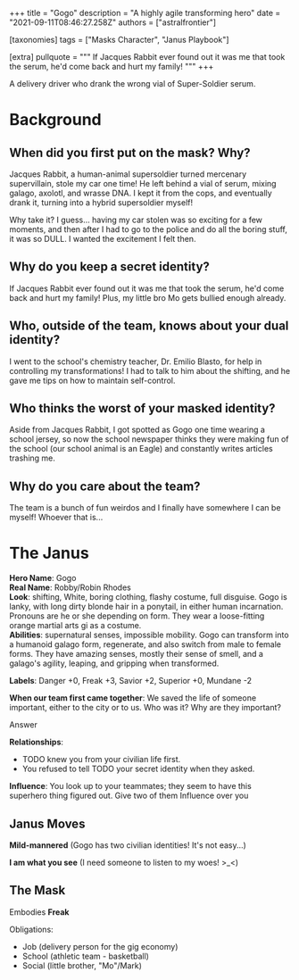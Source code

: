 +++
title = "Gogo"
description = "A highly agile transforming hero"
date = "2021-09-11T08:46:27.258Z"
authors = ["astralfrontier"]

[taxonomies]
tags = ["Masks Character", "Janus Playbook"]

[extra]
pullquote = """
If Jacques Rabbit ever found out it was me that took the serum, he'd come back and hurt my family!
"""
+++

A delivery driver who drank the wrong vial of Super-Soldier serum.

<!-- more -->

# Background

## When did you first put on the mask? Why?
Jacques Rabbit, a human-animal supersoldier turned mercenary supervillain, stole my car one time! He left behind a vial of serum, mixing galago, axolotl, and wrasse DNA. I kept it from the cops, and eventually drank it, turning into a hybrid supersoldier myself!

Why take it? I guess… having my car stolen was so exciting for a few moments, and then after I had to go to the police and do all the boring stuff, it was so DULL. I wanted the excitement I felt then.

## Why do you keep a secret identity?
If Jacques Rabbit ever found out it was me that took the serum, he'd come back and hurt my family! Plus, my little bro Mo gets bullied enough already.

## Who, outside of the team, knows about your dual identity?

I went to the school's chemistry teacher, Dr. Emilio Blasto, for help in controlling my transformations! I had to talk to him about the shifting, and he gave me tips on how to maintain self-control.

## Who thinks the worst of your masked identity?

Aside from Jacques Rabbit, I got spotted as Gogo one time wearing a school jersey, so now the school newspaper thinks they were making fun of the school (our school animal is an Eagle) and constantly writes articles trashing me.

## Why do you care about the team?

The team is a bunch of fun weirdos and I finally have somewhere I can be myself! Whoever that is...

# The Janus
**Hero Name**: Gogo  
**Real Name**: Robby/Robin Rhodes  
**Look**: shifting, White, boring clothing, flashy costume, full disguise. Gogo is lanky, with long dirty blonde hair in a ponytail, in either human incarnation. Pronouns are he or she depending on form. They wear a loose-fitting orange martial arts gi as a costume.  
**Abilities**: supernatural senses, impossible mobility. Gogo can transform into a humanoid galago form, regenerate, and also switch from male to female forms. They have amazing senses, mostly their sense of smell, and a galago's agility, leaping, and gripping when transformed.  

**Labels**: Danger +0, Freak +3, Savior +2, Superior +0, Mundane -2

**When our team first came together**: We saved the life of someone important, either to the city or to us. Who was it? Why are they 
important?

Answer

**Relationships**:
- TODO knew you from your civilian life first.
- You refused to tell TODO your secret identity when they asked.

**Influence**: You look up to your teammates; they seem to have this superhero thing figured out. Give two of them Influence over you

## Janus Moves

**Mild-mannered** (Gogo has two civilian identities! It's not easy...)

**I am what you see** (I need someone to listen to my woes! >_<)

## The Mask

Embodies **Freak**

Obligations:

- Job (delivery person for the gig economy)
- School (athletic team - basketball)
- Social (little brother, "Mo"/Mark)